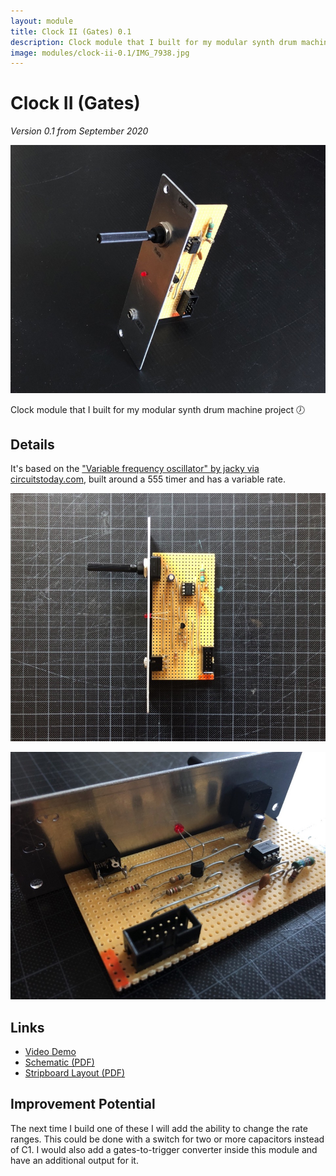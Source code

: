 ```yaml
---
layout: module
title: Clock II (Gates) 0.1
description: Clock module that I built for my modular synth drum machine project.
image: modules/clock-ii-0.1/IMG_7938.jpg
---
```


# Clock II (Gates)

*Version 0.1 from September 2020*

![](IMG_7938.jpg)

Clock module that I built for my modular synth drum machine project 🕖

## Details

It's based on the ["Variable frequency oscillator" by jacky via circuitstoday.com](https://www.circuitstoday.com/variable-frequency-oscillator), built around a 555 timer and has a variable rate.

![](IMG_7939.jpg)

![](IMG_7940.jpg)

## Links

* [Video Demo](Video-Demo.mp4)
* [Schematic (PDF)](Bumm-Bumm-Garage-Clock-II-0.1-Schematic.pdf)
* [Stripboard Layout (PDF)](Bumm-Bumm-Garage-Clock-II-0.1-Stripboard-Layout.pdf)

## Improvement Potential

The next time I build one of these I will add the ability to change the rate ranges. This could be done with a switch for two or more capacitors instead of C1. I would also add a gates-to-trigger converter inside this module and have an additional output for it.

<!-- Instagram + Reddit Links --> 